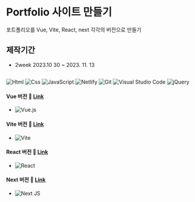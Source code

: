 # Portfolio 사이트 만들기

포트폴리오를 Vue, Vite, React, next 각각의 버전으로 만들기

## 제작기간
- 2week 2023.10 30 ~ 2023. 11. 13

##
<img alt="Html" src ="https://img.shields.io/badge/HTML5-E34F26.svg?&style=for-the-badge&logo=HTML5&logoColor=white"/> <img alt="Css" src ="https://img.shields.io/badge/CSS3-1572B6.svg?&style=for-the-badge&logo=CSS3&logoColor=white"/> <img alt="JavaScript" src ="https://img.shields.io/badge/JavaScriipt-F7DF1E.svg?&style=for-the-badge&logo=JavaScript&logoColor=black"/> <img alt="Netlify" src="https://img.shields.io/badge/Netlify-00C7B7?logo=Netlify&logoColor=white" /> <img alt="Git" src="https://img.shields.io/badge/Git-F05032?logo=Git&logoColor=white" /> <img alt="Visual Studio Code" src="https://img.shields.io/badge/Visual Studio Code-007ACC?logo=Visual Studio Code&logoColor=white" /> ![jQuery](https://img.shields.io/badge/jquery-%230769AD.svg?style=for-the-badge&logo=jquery&logoColor=white)

#### Vue 버전 🍒 [Link](https://vue-project2023-hoons.vercel.app/) 
- ![Vue.js](https://img.shields.io/badge/vuejs-%2335495e.svg?style=for-the-badge&logo=vuedotjs&logoColor=%234FC08D)

#### Vite 버전 💎 [Link](https://vite-project-2023.netlify.app/) 
- ![Vite](https://img.shields.io/badge/vite-%23646CFF.svg?style=for-the-badge&logo=vite&logoColor=white)

#### React 버전 💚 [Link](https://hoons-react-project-aaa3b.web.app/) 
- ![React](https://img.shields.io/badge/react-%2320232a.svg?style=for-the-badge&logo=react&logoColor=%2361DAFB)

#### Next 버전 🏅 [Link](https://next-project02.vercel.app/) 
- ![Next JS](https://img.shields.io/badge/Next-black?style=for-the-badge&logo=next.js&logoColor=white)

